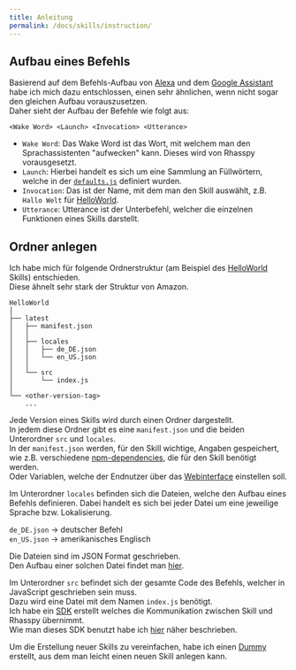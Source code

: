 ```yaml
---
title: Anleitung
permalink: /docs/skills/instruction/
---
```


## Aufbau eines Befehls

Basierend auf dem Befehls-Aufbau von [Alexa](./../evaluation/amazonalexa.md) und dem [Google Assistant](./../evaluation/googleassistant.md) habe ich mich dazu entschlossen, einen sehr ähnlichen, wenn nicht sogar den gleichen Aufbau vorauszusetzen.  
Daher sieht der Aufbau der Befehle wie folgt aus:

``<Wake Word> <Launch> <Invocation> <Utterance>``

- ``Wake Word``: Das Wake Word ist das Wort, mit welchem man den Sprachassistenten "aufwecken" kann. Dieses wird von Rhasspy vorausgesetzt.
- ``Launch``: Hierbei handelt es sich um eine Sammlung an Füllwörtern, welche in der [``defaults.js``](https://github.com/fwehn/pp-voiceassistant/blob/main/src/client/defaults.json) definiert wurden.
- ``Invocation``: Das ist der Name, mit dem man den Skill auswählt, z.B. ``Hallo Welt`` für [HelloWorld](https://github.com/fwehn/pp-voiceassistant/blob/main/src/server/public/HelloWorld/latest/src/index.js).
- ``Utterance``: Utterance ist der Unterbefehl, welcher die einzelnen Funktionen eines Skills darstellt.


## Ordner anlegen

Ich habe mich für folgende Ordnerstruktur (am Beispiel des [HelloWorld](https://github.com/fwehn/pp-voiceassistant/blob/main/src/server/public/HelloWorld/latest/src/index.js) Skills) entschieden.  
Diese ähnelt sehr stark der Struktur von Amazon.

```
HelloWorld   
│
├── latest
│   ├── manifest.json
│   │
│   ├── locales
│   │   ├── de_DE.json
│   │   └── en_US.json
│   │
│   └── src
│       └── index.js
│
└── <other-version-tag>
    ...
```

Jede Version eines Skills wird durch einen Ordner dargestellt.  
In jedem diese Ordner gibt es eine ``manifest.json`` und die beiden Unterordner ``src`` und ``locales``.  
In der ``manifest.json`` werden, für den Skill wichtige, Angaben gespeichert, wie z.B. verschiedene [npm-dependencies](https://docs.npmjs.com/cli/v7/configuring-npm/package-json#dependencies), die für den Skill benötigt werden.  
Oder Variablen, welche der Endnutzer über das [Webinterface](./../client/webinterface.md#config-variablen) einstellen soll.

Im Unterordner ``locales`` befinden sich die Dateien, welche den Aufbau eines Befehls definieren. Dabei handelt es sich bei jeder Datei um eine jeweilige Sprache bzw. Lokalisierung.

``de_DE.json`` -> deutscher Befehl  
``en_US.json`` -> amerikanisches Englisch

Die Dateien sind im JSON Format geschrieben.  
Den Aufbau einer solchen Datei findet man [hier](./locales.md).

Im Unterordner ``src`` befindet sich der gesamte Code des Befehls, welcher in JavaScript geschrieben sein muss.  
Dazu wird eine Datei mit dem Namen ``index.js`` benötigt.  
Ich habe ein [SDK](https://github.com/fwehn/pp-voiceassistant/tree/main/src/sdk) erstellt welches die Kommunikation zwischen Skill und Rhasspy übernimmt.  
Wie man dieses SDK benutzt habe ich [hier](./sdk.md) näher beschrieben.

Um die Erstellung neuer Skills zu vereinfachen, habe ich einen [Dummy](https://github.com/fwehn/pp-voiceassistant/tree/main/src/server/public/_dummy) erstellt, aus dem man leicht einen neuen Skill anlegen kann.  
